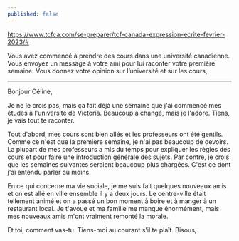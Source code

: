 ```yaml
---
published: false
---
```

https://www.tcfca.com/se-preparer/tcf-canada-expression-ecrite-fevrier-2023/#

Vous avez commencé à prendre des cours dans une université canadienne. Vous envoyez un message à votre ami pour lui raconter votre première semaine. Vous donnez votre opinion sur l’université et sur les cours,

---
Bonjour Céline,

Je ne le crois pas, mais ça fait déjà une semaine que j'ai commencé mes études à l'université de Victoria. Beaucoup a changé, mais je l'adore. Tiens, je vais tout te raconter.

Tout d'abord, mes cours sont bien allés et les professeurs ont été gentils. Comme ce n'est que la première semaine, je n'ai pas beaucoup de devoirs. La plupart de mes professeurs a mis du temps pour expliquer les règles des cours et pour faire une introduction générale des sujets. Par contre, je crois que les semaines suivantes seraient beaucoup plus chargées. C'est ce dont j'ai entendu parler au moins.

En ce qui concerne ma vie sociale, je me suis fait quelques nouveaux amis et on est allé en ville ensemble il y a deux jours. Le centre-ville était tellement animé et on a passé un bon moment à boire et à manger à un restaurant local. Je t'avoue et ma famille me manque énormément, mais mes nouveaux amis m'ont vraiment remonté la morale.

Et toi, comment vas-tu. Tiens-moi au courant s'il te plaît.
Bisous,
